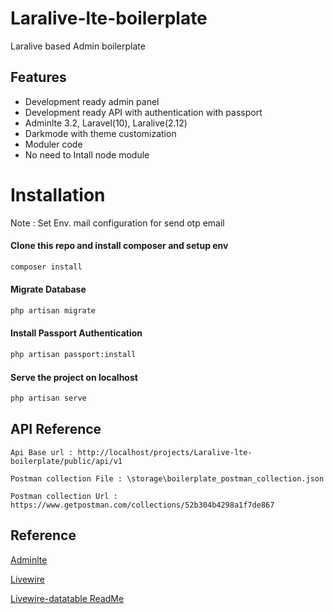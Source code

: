 # Laralive-lte-boilerplate

Laralive based Admin boilerplate


## Features

- Development ready admin panel
- Development ready API with authentication with passport 
- Adminlte 3.2, Laravel(10), Laralive(2.12)
- Darkmode with theme customization
- Moduler code
- No need to Intall node module



# Installation

Note : Set Env. mail configuration for send otp email


#### Clone this repo and install composer and setup env
```bash
composer install
```
    
#### Migrate Database
```bash
php artisan migrate
```
  
#### Install Passport Authentication
```bash
php artisan passport:install
```

#### Serve the project on localhost
```bash
php artisan serve
```



    
## API Reference

```
Api Base url : http://localhost/projects/Laralive-lte-boilerplate/public/api/v1
```
```
Postman collection File : \storage\boilerplate_postman_collection.json
```
```
Postman collection Url :  https://www.getpostman.com/collections/52b304b4298a1f7de867
```



## Reference


[Adminlte](https://adminlte.io/themes/v3/)

[Livewire](https://laravel-livewire.com/docs/2.x/quickstart)

[Livewire-datatable ReadMe](https://laravel-livewire.com/docs/2.x/quickstart)

